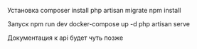 Установка
composer install
php artisan migrate
npm install

Запуск
npm run dev
docker-compose up -d
php artisan serve

Документация к api будет чуть позже
